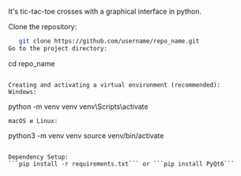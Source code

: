 It's tic-tac-toe crosses with a graphical interface in python.

Clone the repository:
```bash
   git clone https://github.com/username/repo_name.git
Go to the project directory:
```
cd repo_name
```

Creating and activating a virtual environment (recommended):
Windows:
```
python -m venv venv
venv\Scripts\activate
```
macOS и Linux:
```
python3 -m venv venv
source venv/bin/activate
```

Dependency Setup:
```pip install -r requirements.txt``` or ```pip install PyQt6```
